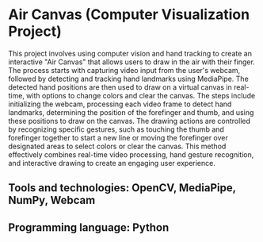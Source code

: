 # Air Canvas (Computer Visualization Project)

This project involves using computer vision and hand tracking to create an 
interactive "Air Canvas" that allows users to draw in the air with their finger. The 
process starts with capturing video input from the user's webcam, followed by 
detecting and tracking hand landmarks using MediaPipe. The detected hand 
positions are then used to draw on a virtual canvas in real-time, with options to 
change colors and clear the canvas.
The steps include initializing the webcam, processing each video frame to detect 
hand landmarks, determining the position of the forefinger and thumb, and using 
these positions to draw on the canvas. The drawing actions are controlled by 
recognizing specific gestures, such as touching the thumb and forefinger together 
to start a new line or moving the forefinger over designated areas to select colors 
or clear the canvas. This method effectively combines real-time video processing, 
hand gesture recognition, and interactive drawing to create an engaging user 
experience.
## Tools and technologies: OpenCV, MediaPipe, NumPy, Webcam
## Programming language: Python
